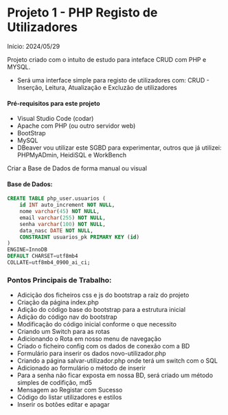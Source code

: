 # Projeto 1 - PHP Registo de Utilizadores
Início: 2024/05/29

Projeto criado com o intuíto de estudo para inteface CRUD com PHP e MYSQL.
- Será uma interface simple para registo de utilizadores com:
CRUD - Inserção, Leitura, Atualização e Excluzão de utilizadores 


#### Pré-requisitos para este projeto
- Visual Studio Code (codar)
- Apache com PHP (ou outro servidor web)
- BootStrap
- MySQL
- DBeaver vou utilizar este SGBD para experimentar, outros que já utilizei: PHPMyADmin, HeidiSQL e WorkBench

Criar a Base de Dados de forma manual ou visual

#### Base de Dados:

~~~sql
CREATE TABLE php_user.usuarios (
	id INT auto_increment NOT NULL,
	nome varchar(45) NOT NULL,
	email varchar(255) NOT NULL,
	senha varchar(100) NOT NULL,
	data_nasc DATE NOT NULL,
	CONSTRAINT usuarios_pk PRIMARY KEY (id)
)
ENGINE=InnoDB
DEFAULT CHARSET=utf8mb4
COLLATE=utf8mb4_0900_ai_ci;
~~~

### Pontos Principais de Trabalho:

- Adicição dos ficheiros css e js do bootstrap a raíz do projeto
- Criação da página index.php
- Adição do código base do bootstrap para a estrutura inicial
- Adição do código nav do bootstrap
- Modificação do código inicial conforme o que necessito
- Criando um Switch para as rotas
- Adicionando o Rota em nosso menu de navegação
- Criado o ficheiro config com os dados de conexão com a BD
- Formulário para inserir os dados novo-utilizador.php
- Criando a página salvar-utilizador.php onde terá um switch com o SQL
- Adicionado ao formulário o método de inserir
- Para a senha não ficar exposta em nossa BD, será criado um método simples de codifição, md5
- Mensagem ao Registar com Sucesso
- Código do listar utilizadores e estilos
- Inserir os botões editar e apagar
